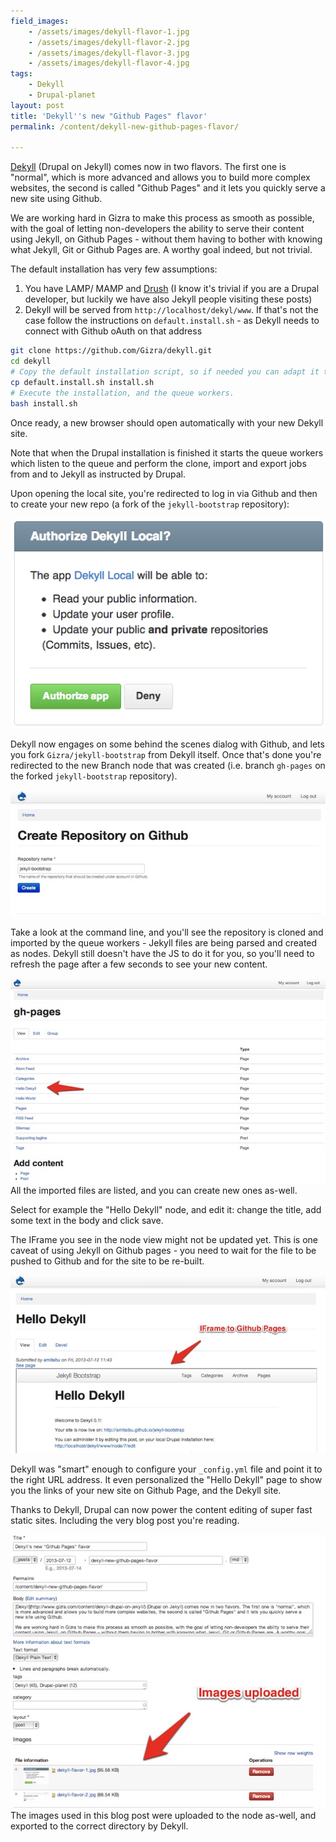 ```yaml
---
field_images:
    - /assets/images/dekyll-flavor-1.jpg
    - /assets/images/dekyll-flavor-2.jpg
    - /assets/images/dekyll-flavor-3.jpg
    - /assets/images/dekyll-flavor-4.jpg
tags:
    - Dekyll
    - Drupal-planet
layout: post
title: 'Dekyll''s new "Github Pages" flavor'
permalink: /content/dekyll-new-github-pages-flavor/

---
```

[Dekyll](http://www.gizra.com/content/dekyll-drupal-on-jekyll/) (Drupal on Jekyll) comes now in two flavors. The first one is "normal", which is more advanced and allows you to build more complex websites, the second is called "Github Pages" and it lets you quickly serve a new site using Github.

We are working hard in Gizra to make this process as smooth as possible, with the goal of letting non-developers the ability to serve their content using Jekyll, on Github Pages - without them having to bother with knowing what Jekyll, Git or Github Pages are. A worthy goal indeed, but not trivial.

The default installation has very few assumptions:

1. You have LAMP/ MAMP and [Drush](https://drupal.org/project/drush) (I know it's trivial if you are a Drupal developer, but luckily we have also Jekyll people visiting these posts)
1. Dekyll will be served from ``http://localhost/dekyl/www``. If that's not the case follow the instructions on ``default.install.sh`` - as Dekyll needs to connect with Github oAuth on that address

```bash
git clone https://github.com/Gizra/dekyll.git
cd dekyll
# Copy the default installation script, so if needed you can adapt it to your needs.
cp default.install.sh install.sh
# Execute the installation, and the queue workers.
bash install.sh
```

Once ready, a new browser should open automatically with your new Dekyll site.

Note that when the Drupal installation is finished it starts the queue workers which listen to the queue and perform the clone, import and export jobs from and to Jekyll as instructed by Drupal.

Upon opening the local site, you're redirected to log in via Github and then to create your new repo (a fork of the ``jekyll-bootstrap`` repository):

<div class="thumbnail">
  <img src="/assets/images/dekyll-flavor-1.jpg" />
</div>

Dekyll now engages on some behind the scenes dialog with Github, and lets you fork ``Gizra/jekyll-bootstrap`` from Dekyll itself. Once that's done you're redirected to the new Branch node that was created (i.e. branch ``gh-pages`` on the forked ``jekyll-bootstrap`` repository).

<div class="thumbnail">
  <img src="/assets/images/dekyll-flavor-2.jpg" />
</div>

Take a look at the command line, and you'll see the repository is cloned and imported by the queue workers - Jekyll files are being parsed and created as nodes. Dekyll still doesn't have the JS to do it for you, so you'll need to refresh the page after a few seconds to see your new content.

<div class="thumbnail">
  <img src="/assets/images/dekyll-flavor-3.jpg" />
  <div class="caption">All the imported files are listed, and you can create new ones as-well.</div>
</div>

Select for example the "Hello Dekyll" node, and edit it: change the title, add some text in the body and click save.

The IFrame you see in the node view might not be updated yet. This is one caveat of using Jekyll on Github pages - you need to wait for the file to be pushed to Github and for the site to be re-built.

<div class="thumbnail">
  <img src="/assets/images/dekyll-flavor-4.jpg" />
</div>

Dekyll was "smart" enough to configure your ``_config.yml`` file and point it to the right URL address. It even personalized the "Hello Dekyll" page to show you the links of your new site on Github Page, and the Dekyll site.

Thanks to Dekyll, Drupal can now power the content editing of super fast static sites. Including the very blog post you're reading.

<div class="thumbnail">
  <img src="/assets/images/dekyll-flavor-5.jpg" />
  <div class="caption">The images used in this blog post were uploaded to the node as-well, and exported to the correct directory by Dekyll.</div>
</div>